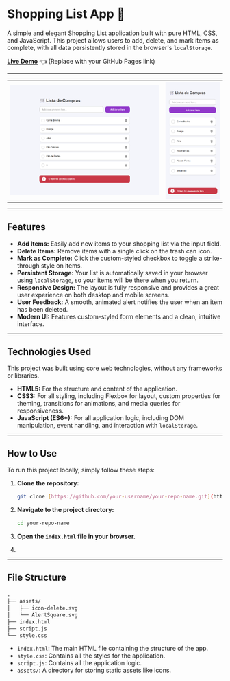 # Shopping List App 🛒

A simple and elegant Shopping List application built with pure HTML, CSS, and JavaScript. This project allows users to add, delete, and mark items as complete, with all data persistently stored in the browser's `localStorage`.

**[Live Demo](https://simeimoda.github.io/Shopping-List-App/)** 👈 (Replace with your GitHub Pages link)

---

<table>
  <tr>
    <td><img src="./assets/screenshot01.png" alt="App Screenshot 01" width="100%"></td>
    <td><img src="./assets/screenshot02.png" alt="App Screenshot 02" width="100%"></td>
  </tr>
</table>

---

## Features

-   **Add Items:** Easily add new items to your shopping list via the input field.
-   **Delete Items:** Remove items with a single click on the trash can icon.
-   **Mark as Complete:** Click the custom-styled checkbox to toggle a strike-through style on items.
-   **Persistent Storage:** Your list is automatically saved in your browser using `localStorage`, so your items will be there when you return.
-   **Responsive Design:** The layout is fully responsive and provides a great user experience on both desktop and mobile screens.
-   **User Feedback:** A smooth, animated alert notifies the user when an item has been deleted.
-   **Modern UI:** Features custom-styled form elements and a clean, intuitive interface.

---

## Technologies Used

This project was built using core web technologies, without any frameworks or libraries.

-   **HTML5:** For the structure and content of the application.
-   **CSS3:** For all styling, including Flexbox for layout, custom properties for theming, transitions for animations, and media queries for responsiveness.
-   **JavaScript (ES6+):** For all application logic, including DOM manipulation, event handling, and interaction with `localStorage`.

---

## How to Use

To run this project locally, simply follow these steps:

1.  **Clone the repository:**
    ```bash
    git clone [https://github.com/your-username/your-repo-name.git](https://github.com/your-username/your-repo-name.git)
    ```

2.  **Navigate to the project directory:**
    ```bash
    cd your-repo-name
    ```

3.  **Open the `index.html` file in your browser.**
4.  

---

## File Structure

```
.
├── assets/
│   ├── icon-delete.svg
│   └── AlertSquare.svg
├── index.html
├── script.js
└── style.css
```
-   `index.html`: The main HTML file containing the structure of the app.
-   `style.css`: Contains all the styles for the application.
-   `script.js`: Contains all the application logic.
-   `assets/`: A directory for storing static assets like icons.
